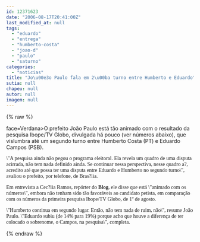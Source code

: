 ```yaml
---
id: 12371623
date: "2006-08-17T20:41:00Z"
last_modified_at: null
tags:
  - "eduardo"
  - "entrega"
  - "humberto-costa"
  - "joao-d"
  - "paulo"
  - "saturno"
categories:
  - "noticias"
title: "Jo\u00e3o Paulo fala em 2\u00ba turno entre Humberto e Eduardo"
sutia: null
chapeu: null
autor: null
imagem: null
---
```

{% raw %}
<p><P><FONT</p>
<p> face=Verdana>O prefeito João Paulo está tão animado com o resultado da pesquisa Ibope/TV Globo, divulgada&nbsp;há pouco (ver números abaixo), que vislumbra até um segundo turno entre Humberto Costa (PT) e Eduardo Campos (PSB). </FONT></P></p>
<p><P><FONT face=Verdana>\"A pesquisa ainda não pegou o programa eleitoral. Ela revela um quadro de uma disputa acirrada, não tem nada definido ainda. Se continuar nessa perspectiva, nesse quadro a?, acredito até que possa ter uma disputa entre Eduardo e Humberto no segundo turno\", avaliou o prefeito, por telefone, de Bras?lia.</FONT></P></p>
<p><P><FONT face=Verdana>Em entrevista a Cec?lia Ramos, repórter do <STRONG>Blog</STRONG>, ele disse que está \"animado com os números\", embora não tenham sido tão favoráveis ao candidato petista, em comparação com os números da primeira pesquisa Ibope/TV Globo, de 1º de agosto. </FONT></P></p>
<p><P><FONT face=Verdana>\"Humberto continua em segundo lugar. Então, não tem nada de ruim, não\", resume João Paulo. \"Eduardo subiu (de 14% para 19%) porque acho que houve a diferença de ter colocado o sobrenome, o Campos, na pesquisa\", completa.</FONT></P> </p>
{% endraw %}